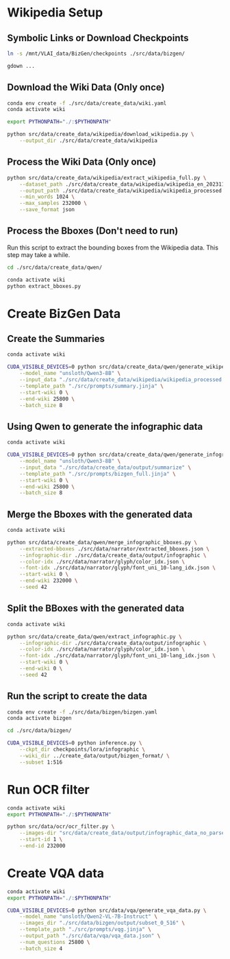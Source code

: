 # Wikipedia Setup

## Symbolic Links or Download Checkpoints

```bash
ln -s /mnt/VLAI_data/BizGen/checkpoints ./src/data/bizgen/
```

```bash
gdown ...
```

## Download the Wiki Data (Only once)

```bash
conda env create -f ./src/data/create_data/wiki.yaml
conda activate wiki

export PYTHONPATH="./:$PYTHONPATH"

python src/data/create_data/wikipedia/download_wikipedia.py \
    --output_dir ./src/data/create_data/wikipedia
```

## Process the Wiki Data (Only once)

```bash
python src/data/create_data/wikipedia/extract_wikipedia_full.py \
    --dataset_path ./src/data/create_data/wikipedia/wikipedia_en_20231101 \
    --output_path ./src/data/create_data/wikipedia/wikipedia_processed \
    --min_words 1024 \
    --max_samples 232000 \
    --save_format json
```

## Process the Bboxes (Don't need to run)

Run this script to extract the bounding boxes from the Wikipedia data. This step may take a while.

```bash
cd ./src/data/create_data/qwen/

conda activate wiki
python extract_bboxes.py
```

# Create BizGen Data

## Create the Summaries

```bash
conda activate wiki

CUDA_VISIBLE_DEVICES=0 python src/data/create_data/qwen/generate_wikipedia_summary.py \
    --model_name "unsloth/Qwen3-8B" \
    --input_data "./src/data/create_data/wikipedia/wikipedia_processed.json" \
    --template_path "./src/prompts/summary.jinja" \
    --start-wiki 0 \
    --end-wiki 25800 \
    --batch_size 8
```

## Using Qwen to generate the infographic data

```bash
conda activate wiki

CUDA_VISIBLE_DEVICES=0 python src/data/create_data/qwen/generate_infographic_data.py \
    --model_name "unsloth/Qwen3-8B" \
    --input_data "./src/data/create_data/output/summarize" \
    --template_path "./src/prompts/bizgen_full.jinja" \
    --start-wiki 0 \
    --end-wiki 25800 \
    --batch_size 8 
```

## Merge the Bboxes with the generated data

```bash
conda activate wiki

python src/data/create_data/qwen/merge_infographic_bboxes.py \
    --extracted-bboxes ./src/data/narrator/extracted_bboxes.json \
    --infographic-dir ./src/data/create_data/output/infographic \
    --color-idx ./src/data/narrator/glyph/color_idx.json \
    --font-idx ./src/data/narrator/glyph/font_uni_10-lang_idx.json \
    --start-wiki 0 \
    --end-wiki 232000 \
    --seed 42
```

## Split the BBoxes with the generated data

```bash
conda activate wiki

python src/data/create_data/qwen/extract_infographic.py \
    --infographic-dir ./src/data/create_data/output/infographic \
    --color-idx ./src/data/narrator/glyph/color_idx.json \
    --font-idx ./src/data/narrator/glyph/font_uni_10-lang_idx.json \
    --start-wiki 0 \
    --end-wiki 0 \
    --seed 42
```

## Run the script to create the data

```bash
conda env create -f ./src/data/bizgen/bizgen.yaml
conda activate bizgen

cd ./src/data/bizgen/

CUDA_VISIBLE_DEVICES=0 python inference.py \
    --ckpt_dir checkpoints/lora/infographic \
    --wiki_dir ../create_data/output/bizgen_format/ \
    --subset 1:516
```

# Run OCR filter

```bash
conda activate wiki
export PYTHONPATH="./:$PYTHONPATH"

python src/data/ocr/ocr_filter.py \
    --images-dir "src/data/create_data/output/infographic_data_no_parse" \
    --start-id 1 \
    --end-id 232000
```

# Create VQA data

```bash
conda activate wiki
export PYTHONPATH="./:$PYTHONPATH"

CUDA_VISIBLE_DEVICES=0 python src/data/vqa/generate_vqa_data.py \
    --model_name "unsloth/Qwen2-VL-7B-Instruct" \
    --images_dir "./src/data/bizgen/output/subset_0_516" \
    --template_path "./src/prompts/vqg.jinja" \
    --output_path "./src/data/vqa/vqa_data.json" \
    --num_questions 25800 \
    --batch_size 4
```